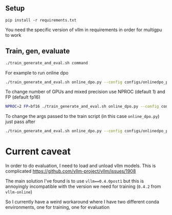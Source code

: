 ## Setup

```
pip install -r requirements.txt
```

You need the specific version of vllm in requirements in order for multigpu to work

## Train, gen, evaluate 

```bash
./train_generate_and_eval.sh command
```

For example to run online dpo

```bash
./train_generate_and_eval.sh online_dpo.py --config configs/onlinedpo_pythia410m_tldr.yml 
```

To change number of GPUs and mixed precision use NPROC (default 1) and FP (default fp16)

```bash
NPROC=2 FP=bf16 ./train_generate_and_eval.sh online_dpo.py --config configs/onlinedpo_pythia410m_tldr.yml 
```

To change the args passed to the train script (in this case `online_dpo.py`) just pass after 

```bash
./train_generate_and_eval.sh online_dpo.py --config configs/onlinedpo_pythia410m_tldr.yml --per_device_batch_size 8 --output_global_parent_dir "mydir"
```

# Current caveat

In order to do evaluation, I need to load and unload vllm models. This is complicated https://github.com/vllm-project/vllm/issues/1908

The main solution I've found is to use `vllm==0.4.0post1` but this is annoyingly incompatible with the version we need for training (`0.4.2` from `vllm-online`)

So I currently have a weird workaround where I have two different conda environments, one for training, one for evaluation
